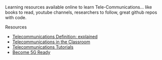 Learning resources available online to learn Tele-Communications... like books to read, youtube channels, researchers to follow, great github repos with code.


Resources


<ul> 
                      <li><a href="https://searchnetworking.techtarget.com/definition/telecommunications-telecom"> Telecommunications Definition: explained</a> 
                    </li>

  <li><a href="https://fcit.usf.edu/telecom/chap1.htm"> Telecommunications in the Classroom</a> 
                    </li>
 <li><a href="https://www.telecommunications-tutorials.com"> Telecommunications Tutorials </a> 
                    </li>
                    <li><a href="https://tec-online.org"> Become 5G Ready </a> 
                    </li>
                                        
                    
</ul>
